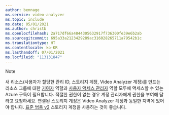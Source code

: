 ```yaml
---
author: bennage
ms.service: video-analyzer
ms.topic: include
ms.date: 05/01/2021
ms.author: christb
ms.openlocfilehash: 2a717df66a4844305632917f736300fe39e6b2ab
ms.sourcegitcommit: 695a33a2123429289ac316028265711a79542b1c
ms.translationtype: HT
ms.contentlocale: ko-KR
ms.lasthandoff: 07/01/2021
ms.locfileid: "113131847"
---
```

> [!NOTE]
> 새 리소스(사용자가 할당한 관리 ID, 스토리지 계정, Video Analyzer 계정)를 만드는 리소스 그룹에 대한 [기여자](../../../role-based-access-control/built-in-roles.md#contributor) 역할과 [사용자 액세스 관리자](../../../role-based-access-control/built-in-roles.md#user-access-administrator) 역할 모두에 액세스할 수 있는 Azure 구독이 필요합니다. 적절한 권한이 없는 경우 계정 관리자에게 권한을 부여해 달라고 요청하세요. 연결된 스토리지 계정은 Video Analyzer 계정과 동일한 지역에 있어야 합니다. [표준 범용 v2](../../../storage/common/storage-account-overview.md#types-of-storage-accounts) 스토리지 계정을 사용하는 것이 좋습니다.